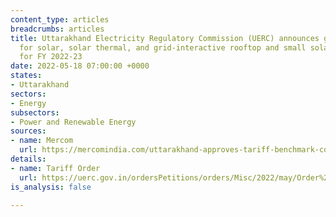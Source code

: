```yaml
---
content_type: articles
breadcrumbs: articles
title: Uttarakhand Electricity Regulatory Commission (UERC) announces generic tariff
  for solar, solar thermal, and grid-interactive rooftop and small solar projects
  for FY 2022-23
date: 2022-05-18 07:00:00 +0000
states:
- Uttarakhand
sectors:
- Energy
subsectors:
- Power and Renewable Energy
sources:
- name: Mercom
  url: https://mercomindia.com/uttarakhand-approves-tariff-benchmark-cost-solar/
details:
- name: Tariff Order
  url: https://uerc.gov.in/ordersPetitions/orders/Misc/2022/may/Order%20dt.%2004.05.22%20on%20benchmark%20capital%20cost.pdf
is_analysis: false

---
```

